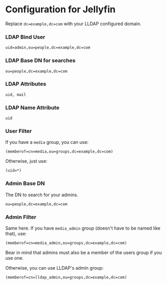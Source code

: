 # Configuration for Jellyfin

Replace `dc=example,dc=com` with your LLDAP configured domain.

### LDAP Bind User
```
uid=admin,ou=people,dc=example,dc=com
```

### LDAP Base DN for searches
```
ou=people,dc=example,dc=com
```

### LDAP Attributes

```
uid, mail
```

### LDAP Name Attribute

```
uid
```

### User Filter

If you have a `media` group, you can use:
```
(memberof=cn=media,ou=groups,dc=example,dc=com)
```

Otherwise, just use:
```
(uid=*)
```
### Admin Base DN

The DN to search for your admins.
```
ou=people,dc=example,dc=com
```

### Admin Filter

Same here. If you have `media_admin` group (doesn't have to be named like
that), use:
```
(memberof=cn=media_admin,ou=groups,dc=example,dc=com)
```
Bear in mind that admins must also be a member of the users group if you use one.

Otherwise, you can use LLDAP's admin group:
```
(memberof=cn=lldap_admin,ou=groups,dc=example,dc=com)
```
